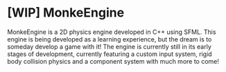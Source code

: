 # [WIP] MonkeEngine
MonkeEngine is a 2D physics engine developed in C++ using SFML. This engine is being developed as a learning experience, but the dream is to someday develop a game with it!
The engine is currently still in its early stages of development, currently featuring a custom input system, rigid body collision physics and a component system with much more to come!
